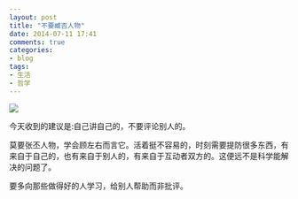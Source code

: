 ```yaml
---
layout: post
title: "不要臧否人物"
date: 2014-07-11 17:41
comments: true
categories: 
- blog
tags:
- 生活
- 哲学
---
```


![](http://res.img.ifeng.com/2012/03/72f116d8cce7fe48f079412911fc0c21.jpg)

今天收到的建议是:自己讲自己的，不要评论别人的。

莫要张丕人物，学会顾左右而言它。活着挺不容易的，时刻需要提防很多东西，有来自于自己的，也有来自于别人的，有来自于互动者双方的。这便远不是科学能解决的问题了。

要多向那些做得好的人学习，给别人帮助而非批评。

